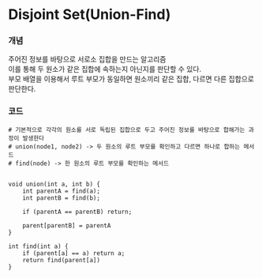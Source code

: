 # Disjoint Set(Union-Find)

### 개념
주어진 정보를 바탕으로 서로소 집합을 만드는 알고리즘<br>
이를 통해 두 원소가 같은 집합에 속하는지 아닌지를 판단할 수 있다.<br>
부모 배열을 이용해서 루트 부모가 동일하면 원소끼리 같은 집합, 다르면 다른 집합으로 판단한다.

### 코드
```
# 기본적으로 각각의 원소를 서로 독립된 집합으로 두고 주어진 정보를 바탕으로 합해가는 과정이 발생한다
# union(node1, node2) -> 두 원소의 루트 부모를 확인하고 다르면 하나로 합하는 메서드
# find(node) -> 한 원소의 루트 부모를 확인하는 메서드


void union(int a, int b) {
    int parentA = find(a);
    int parentB = find(b);
    
    if (parentA == parentB) return;
    
    parent[parentB] = parentA
}

int find(int a) {
    if (parent[a] == a) return a;
    return find(parent[a])
}
```